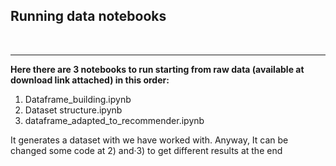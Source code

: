 ## Running data notebooks


<br>
<hr>

__Here there are 3 notebooks to run starting from raw data (available at download link attached) in this order:__



1. Dataframe_building.ipynb
2. Dataset structure.ipynb
3. dataframe_adapted_to_recommender.ipynb

It generates a dataset with we have worked with. Anyway, It can be changed some code at 2) and·3) to get different results at the end
